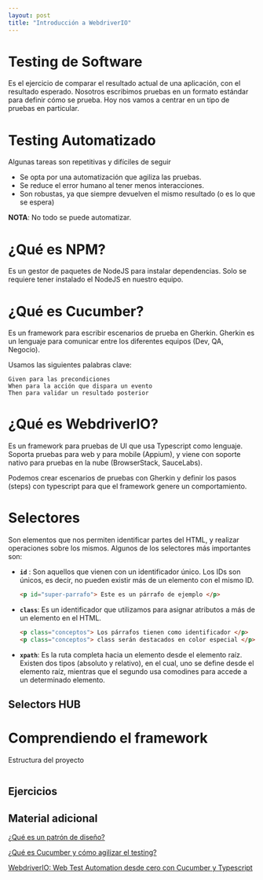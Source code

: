 ```yaml
---
layout: post
title: "Introducción a WebdriverIO"
---
```


# Testing de Software
Es el ejercicio de comparar el resultado actual de una aplicación, con el resultado esperado.
Nosotros escribimos pruebas en un formato estándar para definir cómo se prueba. 
Hoy nos vamos a centrar en un tipo de pruebas en particular.

# Testing Automatizado

Algunas tareas son repetitivas y difíciles de seguir 
* Se opta por una automatización que agiliza las pruebas.
* Se reduce el error humano al tener menos interacciones.
* Son robustas, ya que siempre devuelven el mismo resultado (o es lo que se espera)

**NOTA**: No todo se puede automatizar.

# ¿Qué es NPM?

Es un gestor de paquetes de NodeJS para instalar dependencias. Solo se requiere tener instalado el NodeJS en nuestro equipo.

# ¿Qué es Cucumber?

Es un framework para escribir escenarios de prueba en Gherkin.
Gherkin es un lenguaje para comunicar entre los diferentes equipos (Dev, QA, Negocio).

Usamos las siguientes palabras clave:

~~~gherkin
Given para las precondiciones
When para la acción que dispara un evento
Then para validar un resultado posterior
~~~

# ¿Qué es WebdriverIO?
Es un framework para pruebas de UI que usa Typescript como lenguaje.
Soporta pruebas para web y para mobile (Appium), y viene con soporte nativo para pruebas en la nube (BrowserStack, SauceLabs).

Podemos crear escenarios de pruebas  con Gherkin y definir los pasos (steps) con typescript para que el framework genere un comportamiento. 

# Selectores
Son elementos que nos permiten identificar partes del HTML, y realizar operaciones sobre los mismos. Algunos de los selectores más importantes son:
- **`id`** : Son aquellos que vienen con un identificador único. Los IDs son únicos, es decir, no pueden existir más de un elemento con el mismo ID.

    ~~~html
    <p id="super-parrafo"> Este es un párrafo de ejemplo </p>
    ~~~

- **`class`**: Es un identificador que utilizamos para asignar atributos a más de un elemento en el HTML.
    ~~~html
    <p class="conceptos"> Los párrafos tienen como identificador </p>
    <p class="conceptos"> class serán destacados en color especial </p>
    ~~~
- **`xpath`**: Es la ruta completa hacia un elemento desde el elemento raíz. Existen dos tipos (absoluto y relativo), en el cual, uno se define desde el elemento raíz, mientras que el segundo usa comodines para accede a un determinado elemento.  

## Selectors HUB

# Comprendiendo el framework
Estructura del proyecto
~~~markdown

~~~

## Ejercicios


## Material adicional
[¿Qué es un patrón de diseño?](https://refactoring.guru/es/design-patterns/what-is-pattern)

[¿Qué es Cucumber y cómo agilizar el testing?](https://elminimoviable.es/que-es-cucumber-y-como-agilizar-el-testing/)

[WebdriverIO: Web Test Automation desde cero con Cucumber y Typescript](https://www.youtube.com/watch?v=Nqtpk22sDqI)
